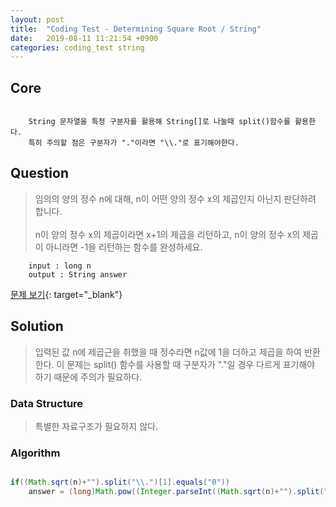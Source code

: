 ```yaml
---
layout: post
title:  "Coding Test - Determining Square Root / String"
date:   2019-08-11 11:21:54 +0900
categories: coding_test string
---
```


## Core
```

	String 문자열을 특정 구분자를 활용해 String[]로 나눌때 split()함수를 활용한다.
	특히 주의할 점은 구분자가 "."이라면 "\\."로 표기해야한다.

```

## Question
> 임의의 양의 정수 n에 대해, n이 어떤 양의 정수 x의 제곱인지 아닌지 판단하려 합니다. <br><br> n이 양의 정수 x의 제곱이라면 x+1의 제곱을 리턴하고, n이 양의 정수 x의 제곱이 아니라면 -1을 리턴하는 함수를 완성하세요.

```
    input : long n
    output : String answer
```
[문제 보기](https://programmers.co.kr/learn/courses/30/lessons/12934){: target="_blank"}

## Solution
>  입력된 값 n에 제곱근을 취했을 때 정수라면 n값에 1을 더하고 제곱을 하여 반환한다. 이 문제는 split() 함수를 사용할 때 구분자가 "."일 경우 다르게 표기해야 하기 때문에 주의가 필요하다.

### Data Structure
> 특별한 자료구조가 필요하지 않다.

### Algorithm
```java

if((Math.sqrt(n)+"").split("\\.")[1].equals("0"))
	answer = (long)Math.pow((Integer.parseInt((Math.sqrt(n)+"").split("\\.")[0])+1), 2);

```